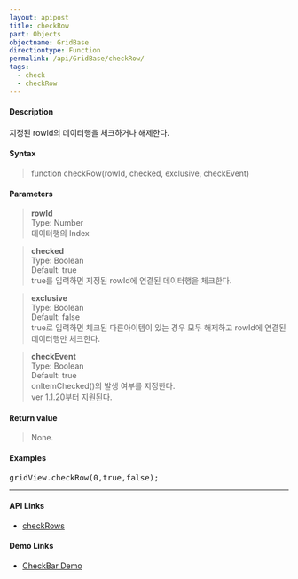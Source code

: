 ```yaml
---
layout: apipost
title: checkRow
part: Objects
objectname: GridBase
directiontype: Function
permalink: /api/GridBase/checkRow/
tags:
  - check
  - checkRow
---
```



#### Description

 지정된 rowId의 데이터행을 체크하거나 해제한다.  

#### Syntax

> function checkRow(rowId, checked, exclusive, checkEvent)  

#### Parameters

> **rowId**  
> Type: Number  
> 데이터행의 Index  

> **checked**  
> Type: Boolean  
> Default: true  
> true를 입력하면 지정된 rowId에 연결된 데이터행을 체크한다.  

> **exclusive**  
> Type: Boolean  
> Default: false  
> true로 입력하면 체크된 다른아이템이 있는 경우 모두 해제하고 rowId에 연결된 데이터행만 체크한다.

> **checkEvent**  
> Type: Boolean  
> Default: true  
> onItemChecked()의 발생 여부를 지정한다.  
> ver 1.1.20부터 지원된다.     

#### Return value

> None.  

#### Examples 

<pre class="prettyprint">
gridView.checkRow(0,true,false);    
</pre>

---

#### API Links

* [checkRows](/api/GridBase/checkRows)

#### Demo Links

* [CheckBar Demo](http://demo.realgrid.com/GridComponent/CheckBar/)
